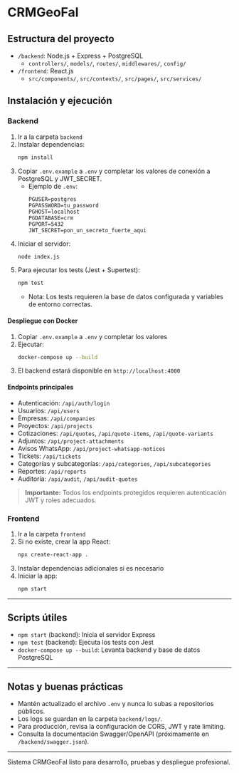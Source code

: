 # CRMGeoFal

## Estructura del proyecto

- `/backend`: Node.js + Express + PostgreSQL
  - `controllers/`, `models/`, `routes/`, `middlewares/`, `config/`
- `/frontend`: React.js
  - `src/components/`, `src/contexts/`, `src/pages/`, `src/services/`


## Instalación y ejecución

### Backend
1. Ir a la carpeta `backend`
2. Instalar dependencias:
   ```bash
   npm install
   ```
3. Copiar `.env.example` a `.env` y completar los valores de conexión a PostgreSQL y JWT_SECRET.
   - Ejemplo de `.env`:
     ```env
     PGUSER=postgres
     PGPASSWORD=tu_password
     PGHOST=localhost
     PGDATABASE=crm
     PGPORT=5432
     JWT_SECRET=pon_un_secreto_fuerte_aqui
     ```
4. Iniciar el servidor:
   ```bash
   node index.js
   ```
5. Para ejecutar los tests (Jest + Supertest):
   ```bash
   npm test
   ```
   - Nota: Los tests requieren la base de datos configurada y variables de entorno correctas.

#### Despliegue con Docker
1. Copiar `.env.example` a `.env` y completar los valores
2. Ejecutar:
   ```bash
   docker-compose up --build
   ```
3. El backend estará disponible en `http://localhost:4000`

#### Endpoints principales
- Autenticación: `/api/auth/login`
- Usuarios: `/api/users`
- Empresas: `/api/companies`
- Proyectos: `/api/projects`
- Cotizaciones: `/api/quotes`, `/api/quote-items`, `/api/quote-variants`
- Adjuntos: `/api/project-attachments`
- Avisos WhatsApp: `/api/project-whatsapp-notices`
- Tickets: `/api/tickets`
- Categorías y subcategorías: `/api/categories`, `/api/subcategories`
- Reportes: `/api/reports`
- Auditoría: `/api/audit`, `/api/audit-quotes`

> **Importante:** Todos los endpoints protegidos requieren autenticación JWT y roles adecuados.

### Frontend
1. Ir a la carpeta `frontend`
2. Si no existe, crear la app React:
   ```bash
   npx create-react-app .
   ```
3. Instalar dependencias adicionales si es necesario
4. Iniciar la app:
   ```bash
   npm start
   ```

---

## Scripts útiles

- `npm start` (backend): Inicia el servidor Express
- `npm test` (backend): Ejecuta los tests con Jest
- `docker-compose up --build`: Levanta backend y base de datos PostgreSQL

---

## Notas y buenas prácticas
- Mantén actualizado el archivo `.env` y nunca lo subas a repositorios públicos.
- Los logs se guardan en la carpeta `backend/logs/`.
- Para producción, revisa la configuración de CORS, JWT y rate limiting.
- Consulta la documentación Swagger/OpenAPI (próximamente en `/backend/swagger.json`).

---

Sistema CRMGeoFal listo para desarrollo, pruebas y despliegue profesional.
